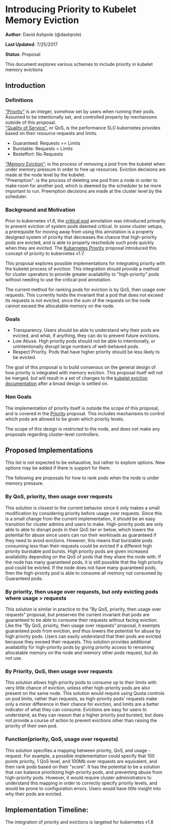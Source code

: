 # Introducing Priority to Kubelet Memory Eviction

**Author**: David Ashpole (@dashpole)

**Last Updated**: 7/25/2017

**Status**: Proposal

This document explores various schemes to include priority in kubelet memory evictions

## Introduction

### Definitions
["Priority"](https://github.com/kubernetes/community/blob/master/contributors/design-proposals/pod-priority-api.md) is an integer, somehow set by users when running their pods.  Assumed to be intentionally set, and controlled properly by mechanisms outside of this proposal.  
["Quality of Service"](https://github.com/kubernetes/community/blob/master/contributors/design-proposals/resource-qos.md), or QoS, is the performance SLO kubernetes provides based on their resource requests and limits.
 - Guaranteed: Requests == Limits  
 - Burstable: Requests < Limits  
 - Besteffort: No Requests  

["Memory Eviction"](https://github.com/kubernetes/community/blob/master/contributors/design-proposals/kubelet-eviction.md): is the process of removing a pod from the kubelet when under memory pressure in order to free up resources.  Eviction decisions are made at the node level by the kubelet.  
"Preemption": is the process of deleting one pod from a node in order to make room for another pod, which is deemed by the scheduler to be more important to run.  Preemption decisions are made at the cluster level by the scheduler.  

### Background and Motivation
Prior to kubernetes v1.6, the [critical pod](https://github.com/kubernetes/community/blob/master/contributors/design-proposals/rescheduling-for-critical-pods.md) annotation was introduced primarily to prevent eviction of system pods deemed critical.  In some cluster setups, a prerequisite for moving away from using this annotation is a properly designed system of priority that decreases the chance that high-priority pods are evicted, and is able to properly reschedule such pods quickly when they are evicted.  The [Kubernetes Priority](https://github.com/kubernetes/community/blob/master/contributors/design-proposals/pod-priority-api.md) proposal introduced this concept of priority to kubernetes v1.7.

This proposal explores possible implementations for integrating priority with the kubelet process of eviction.  This integration should provide a method for cluster operators to provide greater availability to "high-priority" pods without needing to use the critical-pod annotation.  

The current method for ranking pods for eviction is by QoS, then usage over requests.  This currently holds the invariant that a pod that does not exceed its requests is not evicted, since the sum of the requests on the node cannot exceed the allocatable memory on the node.

### Goals
 - Transparency.  Users should be able to understand why their pods are evicted, and what, if anything, they can do to prevent future evictions.
 - Low Abuse.  High priority pods should not be able to intentionally, or unintentionally disrupt large numbers of well-behaved pods.
 - Respect Priority.  Pods that have higher priority should be less likely to be evicted.

The goal of this proposal is to build consensus on the general design of how priority is integrated with memory eviction.  This proposal itself will not be merged, but will result in a set of changes to the [kubelet eviction documentation](https://github.com/kubernetes/community/blob/master/contributors/design-proposals/kubelet-eviction.md) after a broad design is settled on.

### Non Goals
The implementation of priority itself is outside the scope of this proposal, and is covered in the [Priority](https://github.com/kubernetes/community/blob/master/contributors/design-proposals/pod-priority-api.md) proposal.  This includes mechanisms to control which pods are allowed to be given which priority levels.

The scope of this design is restricted to the node, and does not make any proposals regarding cluster-level controllers.

## Proposed Implementations
This list is not expected to be exhaustive, but rather to explore options.  New options may be added if there is support for them.

The following are proposals for how to rank pods when the node is under memory pressure.

### By QoS, priority, then usage over requests
This solution is closest to the current behavior since it only makes a small modification by considering priority before usage over requests.  Since this is a small change from the current implementation, it should be an easy transition for cluster admins and users to make.  High-priority pods are only able to able to disrupt pods in their QoS tier or below, which lowers the potential for abuse since users can run their workloads as guaranteed if they need to avoid evictions.  However, this means that burstable pods consuming less than their requests could be evicted if a different high priority burstable pod bursts.  High priority pods are given increased availability depending on the QoS of pods that they share the node with.  If the node has many guaranteed pods, it is still possible that the high priority pod could be evicted.  If the node does not have many guaranteed pods, then the high-priority pod is able to consume all memory not consumed by Guaranteed pods.

### By priority, then usage over requests, but only evicting pods where usage > requests
This solution is similar in practice to the "By QoS, priority, then usage over requests" proposal, but preserves the current invariant that pods are guaranteed to be able to consume their requests without facing eviction.  Like the "By QoS, priority, then usage over requests" proposal, it exempts guaranteed pods from eviction, and thus lowers the potential for abuse by high priority pods.  Users can easily understand that their pods are evicted because they exceed their requests.  This solution provides additional availability for high-priority pods by giving priority access to remaining allocatable memory on the node and memory other pods request, but do not use. 

### By Priority, QoS, then usage over requests
This solution allows high-priority pods to consume up to their limits with very little chance of eviction, unless other high-priority pods are also present on the same node.  This solution would require using Quota controls on pod limits, rather than requests, as high-priority pods' requests make only a minor difference in their chance for eviction, and limits are a better indicator of what they can consume.  Evictions are easy for users to understand, as they can reason that a higher priority pod bursted, but does not provide a course of action to prevent evictions other than raising the priority of their own pod.

### Function(priority, QoS, usage over requests)
This solution specifies a mapping between priority, QoS, and usage - request.  For example, a possible implementation could specify that 100 points priority, 1 QoS level, and 100Mb over requests are equivalent, and then rank pods based on their "score".  It has the potential to be a solution that can balance prioritizing high-priority pods, and preventing abuse from high-priority pods.  However, it would require cluster administrators to understand this mapping in order to correctly specify priority levels, and would be prone to configuration errors.  Users would have little insight into why their pods are evicted.

## Implementation Timeline:
The integration of priority and evictions is targeted for kubernetes v1.8
